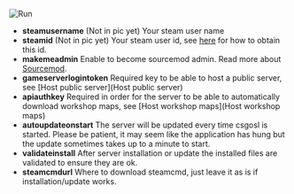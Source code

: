 ![Run](https://raw.githubusercontent.com/wiki/lenosisnickerboa/csgosl/pics/config-page-steam.jpg)

* **steamusername** (Not in pic yet) Your steam user name
* **steamid** (Not in pic yet) Your steam user id, see [here](https://steamcommunity.com/sharedfiles/filedetails/?id=209000244) for how to obtain this id.
* **makemeadmin** Enable to become sourcemod admin. Read more about [Sourcemod](Sourcemod).
* **gameserverlogintoken** Required key to be able to host a public server, see [Host public server](Host public server)
* **apiauthkey** Required in order for the server to be able to automatically download workshop maps, see [Host workshop maps](Host workshop maps)
* **autoupdateonstart** The server will be updated every time csgosl is started. Please be patient, it may seem like the application has hung but the update sometimes takes up to a minute to start.
* **validateinstall** After server installation or update the installed files are validated to ensure they are ok.
* **steamcmdurl** Where to download steamcmd, just leave it as is if installation/update works.